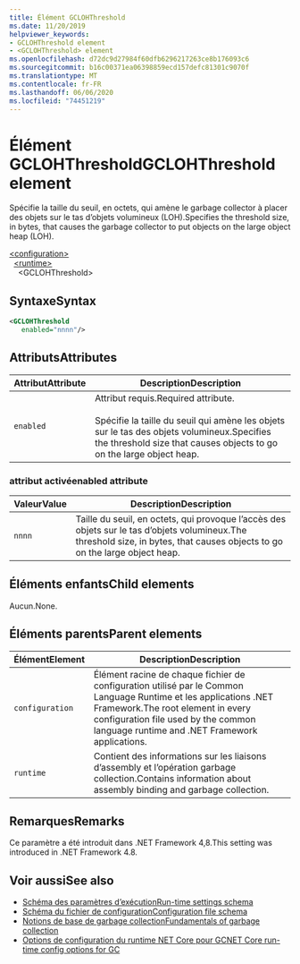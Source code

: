 ```yaml
---
title: Élément GCLOHThreshold
ms.date: 11/20/2019
helpviewer_keywords:
- GCLOHThreshold element
- <GCLOHThreshold> element
ms.openlocfilehash: d72dc9d27984f60dfb6296217263ce8b176093c6
ms.sourcegitcommit: b16c00371ea06398859ecd157defc81301c9070f
ms.translationtype: MT
ms.contentlocale: fr-FR
ms.lasthandoff: 06/06/2020
ms.locfileid: "74451219"
---
```

# <a name="gclohthreshold-element"></a><span data-ttu-id="31ba6-102">Élément GCLOHThreshold</span><span class="sxs-lookup"><span data-stu-id="31ba6-102">GCLOHThreshold element</span></span>

<span data-ttu-id="31ba6-103">Spécifie la taille du seuil, en octets, qui amène le garbage collector à placer des objets sur le tas d’objets volumineux (LOH).</span><span class="sxs-lookup"><span data-stu-id="31ba6-103">Specifies the threshold size, in bytes, that causes the garbage collector to put objects on the large object heap (LOH).</span></span>

[\<configuration>](../configuration-element.md)\
&nbsp;&nbsp;[\<runtime>](runtime-element.md)\
&nbsp;&nbsp;&nbsp;&nbsp;\<GCLOHThreshold>

## <a name="syntax"></a><span data-ttu-id="31ba6-104">Syntaxe</span><span class="sxs-lookup"><span data-stu-id="31ba6-104">Syntax</span></span>

```xml
<GCLOHThreshold
   enabled="nnnn"/>
```

## <a name="attributes"></a><span data-ttu-id="31ba6-105">Attributs</span><span class="sxs-lookup"><span data-stu-id="31ba6-105">Attributes</span></span>

|<span data-ttu-id="31ba6-106">Attribut</span><span class="sxs-lookup"><span data-stu-id="31ba6-106">Attribute</span></span>|<span data-ttu-id="31ba6-107">Description</span><span class="sxs-lookup"><span data-stu-id="31ba6-107">Description</span></span>|
|---------------|-----------------|
|`enabled`|<span data-ttu-id="31ba6-108">Attribut requis.</span><span class="sxs-lookup"><span data-stu-id="31ba6-108">Required attribute.</span></span><br /><br /><span data-ttu-id="31ba6-109">Spécifie la taille du seuil qui amène les objets sur le tas des objets volumineux.</span><span class="sxs-lookup"><span data-stu-id="31ba6-109">Specifies the threshold size that causes objects to go on the large object heap.</span></span>|

### <a name="enabled-attribute"></a><span data-ttu-id="31ba6-110">attribut activé</span><span class="sxs-lookup"><span data-stu-id="31ba6-110">enabled attribute</span></span>

|<span data-ttu-id="31ba6-111">Valeur</span><span class="sxs-lookup"><span data-stu-id="31ba6-111">Value</span></span>|<span data-ttu-id="31ba6-112">Description</span><span class="sxs-lookup"><span data-stu-id="31ba6-112">Description</span></span>|
|-----------|-----------------|
|`nnnn`|<span data-ttu-id="31ba6-113">Taille du seuil, en octets, qui provoque l’accès des objets sur le tas d’objets volumineux.</span><span class="sxs-lookup"><span data-stu-id="31ba6-113">The threshold size, in bytes, that causes objects to go on the large object heap.</span></span>|

## <a name="child-elements"></a><span data-ttu-id="31ba6-114">Éléments enfants</span><span class="sxs-lookup"><span data-stu-id="31ba6-114">Child elements</span></span>

<span data-ttu-id="31ba6-115">Aucun.</span><span class="sxs-lookup"><span data-stu-id="31ba6-115">None.</span></span>

## <a name="parent-elements"></a><span data-ttu-id="31ba6-116">Éléments parents</span><span class="sxs-lookup"><span data-stu-id="31ba6-116">Parent elements</span></span>

|<span data-ttu-id="31ba6-117">Élément</span><span class="sxs-lookup"><span data-stu-id="31ba6-117">Element</span></span>|<span data-ttu-id="31ba6-118">Description</span><span class="sxs-lookup"><span data-stu-id="31ba6-118">Description</span></span>|
|-------------|-----------------|
|`configuration`|<span data-ttu-id="31ba6-119">Élément racine de chaque fichier de configuration utilisé par le Common Language Runtime et les applications .NET Framework.</span><span class="sxs-lookup"><span data-stu-id="31ba6-119">The root element in every configuration file used by the common language runtime and .NET Framework applications.</span></span>|
|`runtime`|<span data-ttu-id="31ba6-120">Contient des informations sur les liaisons d’assembly et l’opération garbage collection.</span><span class="sxs-lookup"><span data-stu-id="31ba6-120">Contains information about assembly binding and garbage collection.</span></span>|

## <a name="remarks"></a><span data-ttu-id="31ba6-121">Remarques</span><span class="sxs-lookup"><span data-stu-id="31ba6-121">Remarks</span></span>

<span data-ttu-id="31ba6-122">Ce paramètre a été introduit dans .NET Framework 4,8.</span><span class="sxs-lookup"><span data-stu-id="31ba6-122">This setting was introduced in .NET Framework 4.8.</span></span>

## <a name="see-also"></a><span data-ttu-id="31ba6-123">Voir aussi</span><span class="sxs-lookup"><span data-stu-id="31ba6-123">See also</span></span>

- [<span data-ttu-id="31ba6-124">Schéma des paramètres d’exécution</span><span class="sxs-lookup"><span data-stu-id="31ba6-124">Run-time settings schema</span></span>](index.md)
- [<span data-ttu-id="31ba6-125">Schéma du fichier de configuration</span><span class="sxs-lookup"><span data-stu-id="31ba6-125">Configuration file schema</span></span>](../index.md)
- [<span data-ttu-id="31ba6-126">Notions de base de garbage collection</span><span class="sxs-lookup"><span data-stu-id="31ba6-126">Fundamentals of garbage collection</span></span>](../../../../standard/garbage-collection/fundamentals.md)
- [<span data-ttu-id="31ba6-127">Options de configuration du runtime NET Core pour GC</span><span class="sxs-lookup"><span data-stu-id="31ba6-127">NET Core run-time config options for GC</span></span>](../../../../core/run-time-config/garbage-collector.md)
